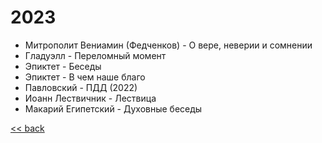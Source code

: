 
# 2023
- Митрополит Вениамин (Федченков) - О вере, неверии и сомнении
- Гладуэлл - Переломный момент
- Эпиктет - Беседы
- Эпиктет - В чем наше благо
- Павловский - ПДД (2022)
- Иоанн Лествичник - Лествица
- Макарий Египетский - Духовные беседы

[<< back](README.md)
